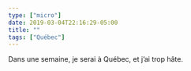 ```yaml
---
type: ["micro"]
date: 2019-03-04T22:16:29-05:00
title: ""
tags: ["Québec"]
---
```

Dans une semaine, je serai à Québec, et j’ai trop hâte.
